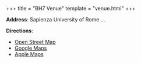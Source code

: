 +++
title = "BH7 Venue"
template = "venue.html"
+++

**Address**: Sapienza University of Rome ...

**Directions**:
- [Open Street Map](https://www.openstreetmap.org/directions?from=&to=41.89652%2C12.52117)
- [Google Maps](https://www.openstreetmap.org/directions?from=&to=41.89652%2C12.52117)
- [Apple Maps](https://www.openstreetmap.org/directions?from=&to=41.89652%2C12.52117)

